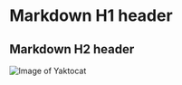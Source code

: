 # Markdown H1 header

## Markdown H2 header

![Image of Yaktocat](https://octodex.github.com/images/yaktocat.png)
